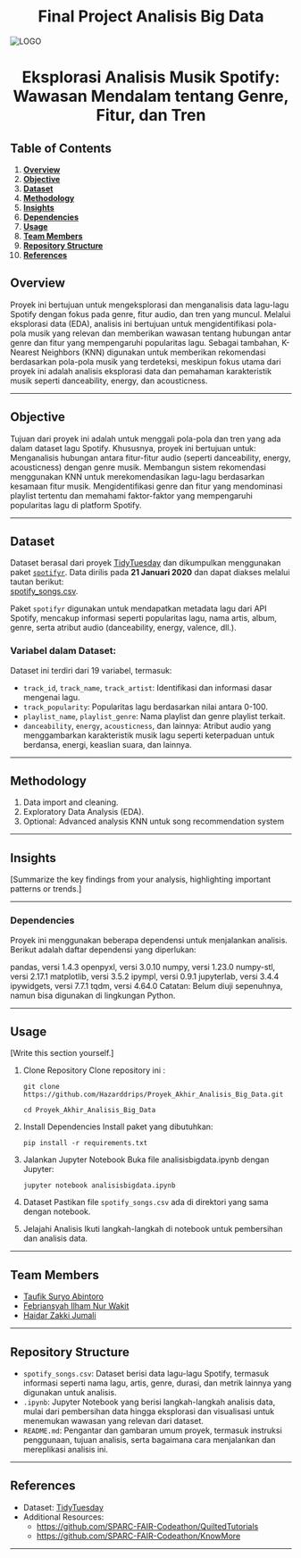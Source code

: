 # **<center>Final Project Analisis Big Data</center>**


![LOGO](https://ew.com/thmb/SpqVHh6pwaeIEqFO9hmVtMCiS4M=/1500x0/filters:no_upscale():max_bytes(150000):strip_icc()/Spotify-089b80c169d44fcfa110aebc6801289f.jpg)

# <center>Eksplorasi Analisis Musik Spotify: Wawasan Mendalam tentang Genre, Fitur, dan Tren</center>

## **Table of Contents**
1. [**Overview**](#Overview)
2. [**Objective**](#Objective)
3. [**Dataset**](#Dataset)
4. [**Methodology**](#Methodology)
5. [**Insights**](#Insights)
6. [**Dependencies**](#Dependencies)
7. [**Usage**](#Usage)
8. [**Team Members**](#Team-Members)
9. [**Repository Structure**](#Repository-Structure)
10. [**References**](#References)


## **Overview**
Proyek ini bertujuan untuk mengeksplorasi dan menganalisis data lagu-lagu Spotify dengan fokus pada genre, fitur audio, dan tren yang muncul. Melalui eksplorasi data (EDA), analisis ini bertujuan untuk mengidentifikasi pola-pola musik yang relevan dan memberikan wawasan tentang hubungan antar genre dan fitur yang mempengaruhi popularitas lagu. Sebagai tambahan, K-Nearest Neighbors (KNN) digunakan untuk memberikan rekomendasi berdasarkan pola-pola musik yang terdeteksi, meskipun fokus utama dari proyek ini adalah analisis eksplorasi data dan pemahaman karakteristik musik seperti danceability, energy, dan acousticness.

---

## **Objective**

Tujuan dari proyek ini adalah untuk menggali pola-pola dan tren yang ada dalam dataset lagu Spotify. Khususnya, proyek ini bertujuan untuk:
Menganalisis hubungan antara fitur-fitur audio (seperti danceability, energy, acousticness) dengan genre musik.
Membangun sistem rekomendasi menggunakan KNN untuk merekomendasikan lagu-lagu berdasarkan kesamaan fitur musik.
Mengidentifikasi genre dan fitur yang mendominasi playlist tertentu dan memahami faktor-faktor yang mempengaruhi popularitas lagu di platform Spotify.

---

## **Dataset**

Dataset berasal dari proyek [TidyTuesday](https://github.com/rfordatascience/tidytuesday) dan dikumpulkan menggunakan paket [`spotifyr`](https://github.com/charlie86/spotifyr). Data dirilis pada **21 Januari 2020** dan dapat diakses melalui tautan berikut:  
[spotify_songs.csv](https://raw.githubusercontent.com/rfordatascience/tidytuesday/main/data/2020/2020-01-21/spotify_songs.csv).

Paket `spotifyr` digunakan untuk mendapatkan metadata lagu dari API Spotify, mencakup informasi seperti popularitas lagu, nama artis, album, genre, serta atribut audio (danceability, energy, valence, dll.).

### Variabel dalam Dataset:
Dataset ini terdiri dari 19 variabel, termasuk:
- `track_id`, `track_name`, `track_artist`: Identifikasi dan informasi dasar mengenai lagu.
- `track_popularity`: Popularitas lagu berdasarkan nilai antara 0-100.
- `playlist_name`, `playlist_genre`: Nama playlist dan genre playlist terkait.
- `danceability`, `energy`, `acousticness`, dan lainnya: Atribut audio yang menggambarkan karakteristik musik lagu seperti keterpaduan untuk berdansa, energi, keaslian suara, dan lainnya.

---

## **Methodology**

1. Data import and cleaning.
2. Exploratory Data Analysis (EDA).
3. Optional: Advanced analysis KNN untuk song recommendation system

---

## **Insights**
[Summarize the key findings from your analysis, highlighting important patterns or trends.]

---

### **Dependencies**
Proyek ini menggunakan beberapa dependensi untuk menjalankan analisis. Berikut adalah daftar dependensi yang diperlukan:

pandas, versi 1.4.3
openpyxl, versi 3.0.10
numpy, versi 1.23.0
numpy-stl, versi 2.17.1
matplotlib, versi 3.5.2
ipympl, versi 0.9.1
jupyterlab, versi 3.4.4
ipywidgets, versi 7.7.1
tqdm, versi 4.64.0
Catatan: Belum diuji sepenuhnya, namun bisa digunakan di lingkungan Python.

---

## **Usage**
[Write this section yourself.]
1. Clone Repository
Clone repository ini :
    
    ```
    git clone https://github.com/Hazarddrips/Proyek_Akhir_Analisis_Big_Data.git
    ```
    ```
    cd Proyek_Akhir_Analisis_Big_Data
    ```
2. Install Dependencies
Install paket yang dibutuhkan:
    ```
    pip install -r requirements.txt
    ```
3. Jalankan Jupyter Notebook
Buka file analisisbigdata.ipynb dengan Jupyter:
    ```
    jupyter notebook analisisbigdata.ipynb
    ```
4. Dataset
Pastikan file `spotify_songs.csv` ada di direktori yang sama dengan notebook.

5. Jelajahi Analisis
Ikuti langkah-langkah di notebook untuk pembersihan dan analisis data.

---

## **Team Members**

   * [Taufik Suryo Abintoro](https://github.com/) 
   * [Febriansyah Ilham Nur Wakit](https://github.com/) 
   * [Haidar Zakki Jumali](https://github.com/) 

---

## **Repository Structure**
- `spotify_songs.csv`: Dataset berisi data lagu-lagu Spotify, termasuk informasi seperti nama lagu, artis, genre, durasi, dan metrik lainnya yang digunakan untuk analisis.
- `.ipynb`: Jupyter Notebook yang berisi langkah-langkah analisis data, mulai dari pembersihan data hingga eksplorasi dan visualisasi untuk menemukan wawasan yang relevan dari dataset.
- `README.md`: Pengantar dan gambaran umum proyek, termasuk instruksi penggunaan, tujuan analisis, serta bagaimana cara menjalankan dan mereplikasi analisis ini.
---

## **References**
- Dataset: [TidyTuesday](https://github.com/rfordatascience/tidytuesday)
- Additional Resources: 
    * https://github.com/SPARC-FAIR-Codeathon/QuiltedTutorials
    * https://github.com/SPARC-FAIR-Codeathon/KnowMore


---